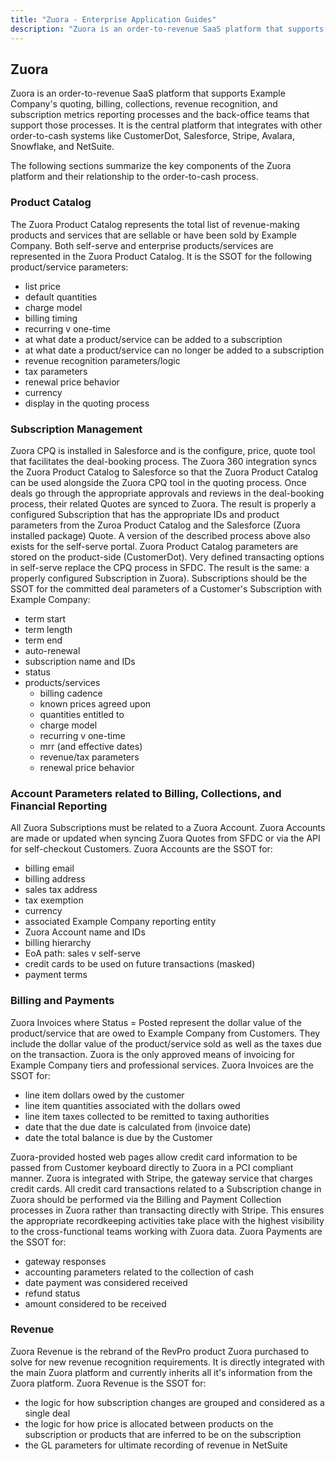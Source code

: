 ```yaml
---
title: "Zuora - Enterprise Application Guides"
description: "Zuora is an order-to-revenue SaaS platform that supports Example Company's quoting, billing, collections, revenue recognition, and subscription metrics."
---
```


<link rel="stylesheet" type="text/css" href="/stylesheets/biztech.css" />

## Zuora

Zuora is an order-to-revenue SaaS platform that supports Example Company's quoting, billing, collections, revenue recognition, and subscription metrics reporting processes and the back-office teams that support those processes. It is the central platform that integrates with other order-to-cash systems like CustomerDot, Salesforce, Stripe, Avalara, Snowflake, and NetSuite.

The following sections summarize the key components of the Zuora platform and their relationship to the order-to-cash process.

### Product Catalog

The Zuora Product Catalog represents the total list of revenue-making products and services that are sellable or have been sold by Example Company.  Both self-serve and enterprise products/services are represented in the Zuora Product Catalog.  It is the SSOT for the following product/service parameters:

- list price
- default quantities
- charge model
- billing timing
- recurring v one-time
- at what date a product/service can be added to a subscription
- at what date a product/service can no longer be added to a subscription
- revenue recognition parameters/logic
- tax parameters
- renewal price behavior
- currency
- display in the quoting process

### Subscription Management

Zuora CPQ is installed in Salesforce and is the configure, price, quote tool that facilitates the deal-booking process.  The Zuora 360 integration syncs the Zuora Product Catalog to Salesforce so that the Zuora Product Catalog can be used alongside the Zuora CPQ tool in the quoting process.  Once deals go through the appropriate approvals and reviews in the deal-booking process, their related Quotes are synced to Zuora.  The result is properly a configured Subscription that has the appropriate IDs and product parameters from the Zuroa Product Catalog and the Salesforce (Zuora installed package) Quote.  A version of the described process above also exists for the self-serve portal.  Zuora Product Catalog parameters are stored on the product-side (CustomerDot).  Very defined transacting options in self-serve replace the CPQ process in SFDC.  The result is the same:  a properly configured Subscription in Zuora).
Subscriptions should be the SSOT for the committed deal parameters of a Customer's Subscription with Example Company:

- term start
- term length
- term end
- auto-renewal
- subscription name and IDs
- status
- products/services
  - billing cadence
  - known prices agreed upon
  - quantities entitled to
  - charge model
  - recurring v one-time
  - mrr (and effective dates)
  - revenue/tax parameters
  - renewal price behavior

### Account Parameters related to Billing, Collections, and Financial Reporting

All Zuora Subscriptions must be related to a Zuora Account.  Zuora Accounts are made or updated when syncing Zuora Quotes from SFDC or via the API for self-checkout Customers.
Zuora Accounts are the SSOT for:

- billing email
- billing address
- sales tax address
- tax exemption
- currency
- associated Example Company reporting entity
- Zuora Account name and IDs
- billing hierarchy
- EoA path:  sales v self-serve
- credit cards to be used on future transactions (masked)
- payment terms

### Billing and Payments

Zuora Invoices where Status = Posted represent the dollar value of the product/service that are owed to Example Company from Customers.  They include the dollar value of the product/service sold as well as the taxes due on the transaction.  Zuora is the only approved means of invoicing for Example Company tiers and professional services.
Zuora Invoices are the SSOT for:

- line item dollars owed by the customer
- line item quantities associated with the dollars owed
- line item taxes collected to be remitted to taxing authorities
- date that the due date is calculated from (invoice date)
- date the total balance is due by the Customer

Zuora-provided hosted web pages allow credit card information to be passed from Customer keyboard directly to Zuora in a PCI compliant manner.  Zuora is integrated with Stripe, the gateway service that charges credit cards.  All credit card transactions related to a Subscription change in Zuora should be performed via the Billing and Payment Collection processes in Zuora rather than transacting directly with Stripe.  This ensures the appropriate recordkeeping activities take place with the highest visibility to the cross-functional teams working with Zuora data.
Zuora Payments are the SSOT for:

- gateway responses
- accounting parameters related to the collection of cash
- date payment was considered received
- refund status
- amount considered to be received

### Revenue

Zuora Revenue is the rebrand of the RevPro product Zuora purchased to solve for new revenue recognition requirements.  It is directly integrated with the main Zuora platform and currently inherits all it's information from the Zuora platform.
Zuora Revenue is the SSOT for:

- the logic for how subscription changes are grouped and considered as a single deal
- the logic for how price is allocated between products on the subscription or products that are inferred to be on the subscription
- the GL parameters for ultimate recording of revenue in NetSuite
